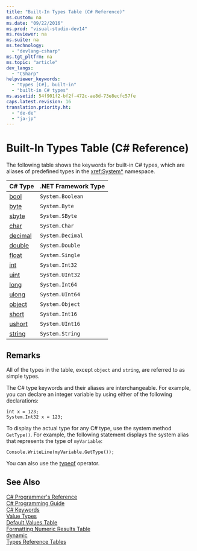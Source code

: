 ```yaml
---
title: "Built-In Types Table (C# Reference)"
ms.custom: na
ms.date: "09/22/2016"
ms.prod: "visual-studio-dev14"
ms.reviewer: na
ms.suite: na
ms.technology: 
  - "devlang-csharp"
ms.tgt_pltfrm: na
ms.topic: "article"
dev_langs: 
  - "CSharp"
helpviewer_keywords: 
  - "types [C#], built-in"
  - "built-in C# types"
ms.assetid: 54f901f2-bf2f-472c-ae8d-73e8ecfc57fe
caps.latest.revision: 16
translation.priority.ht: 
  - "de-de"
  - "ja-jp"
---
```

# Built-In Types Table (C# Reference)
The following table shows the keywords for built-in C# types, which are aliases of predefined types in the <xref:System*> namespace.  
  
|C# Type|.NET Framework Type|  
|--------------|-------------------------|  
|[bool](../vs140/bool--csharp-reference-.md)|`System.Boolean`|  
|[byte](../vs140/byte--csharp-reference-.md)|`System.Byte`|  
|[sbyte](../vs140/sbyte--csharp-reference-.md)|`System.SByte`|  
|[char](../vs140/char--csharp-reference-.md)|`System.Char`|  
|[decimal](../vs140/decimal--csharp-reference-.md)|`System.Decimal`|  
|[double](../vs140/double--csharp-reference-.md)|`System.Double`|  
|[float](../vs140/float--csharp-reference-.md)|`System.Single`|  
|[int](../vs140/int--csharp-reference-.md)|`System.Int32`|  
|[uint](../vs140/uint--csharp-reference-.md)|`System.UInt32`|  
|[long](../vs140/long--csharp-reference-.md)|`System.Int64`|  
|[ulong](../vs140/ulong--csharp-reference-.md)|`System.UInt64`|  
|[object](../vs140/object--csharp-reference-.md)|`System.Object`|  
|[short](../vs140/short--csharp-reference-.md)|`System.Int16`|  
|[ushort](../vs140/ushort--csharp-reference-.md)|`System.UInt16`|  
|[string](../vs140/string--csharp-reference-.md)|`System.String`|  
  
## Remarks  
 All of the types in the table, except `object` and `string`, are referred to as simple types.  
  
 The C# type keywords and their aliases are interchangeable. For example, you can declare an integer variable by using either of the following declarations:  
  
```  
int x = 123;  
System.Int32 x = 123;  
```  
  
 To display the actual type for any C# type, use the system method `GetType()`. For example, the following statement displays the system alias that represents the type of `myVariable`:  
  
```  
Console.WriteLine(myVariable.GetType());  
```  
  
 You can also use the [typeof](../vs140/typeof--csharp-reference-.md) operator.  
  
## See Also  
 [C# Programmer's Reference](../vs140/csharp-reference.md)   
 [C# Programming Guide](../vs140/csharp-programming-guide.md)   
 [C# Keywords](../vs140/csharp-keywords.md)   
 [Value Types](../vs140/value-types--csharp-reference-.md)   
 [Default Values Table](../vs140/default-values-table--csharp-reference-.md)   
 [Formatting Numeric Results Table](../vs140/formatting-numeric-results-table--csharp-reference-.md)   
 [dynamic](../vs140/dynamic--csharp-reference-.md)   
 [Types Reference Tables](../vs140/reference-tables-for-types--csharp-reference-.md)